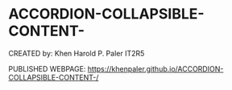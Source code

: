 # ACCORDION-COLLAPSIBLE-CONTENT-

CREATED by: Khen Harold P. Paler IT2R5


PUBLISHED WEBPAGE: https://khenpaler.github.io/ACCORDION-COLLAPSIBLE-CONTENT-/
